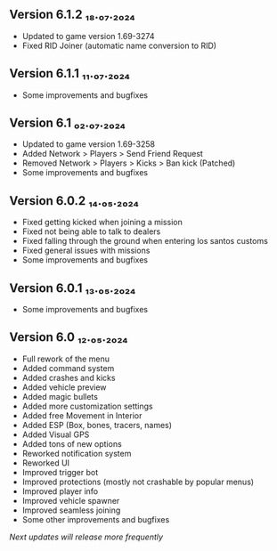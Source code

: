 ## Version 6.1.2 ₁₈.₀₇.₂₀₂₄
- Updated to game version 1.69-3274
- Fixed RID Joiner (automatic name conversion to RID)

## Version 6.1.1 ₁₁.₀₇.₂₀₂₄
- Some improvements and bugfixes

## Version 6.1 ₀₂.₀₇.₂₀₂₄
- Updated to game version 1.69-3258
- Added Network > Players > Send Friend Request
- Removed Network > Players > Kicks > Ban kick (Patched)
- Some improvements and bugfixes

## Version 6.0.2 ₁₄.₀₅.₂₀₂₄
- Fixed getting kicked when joining a mission
- Fixed not being able to talk to dealers
- Fixed falling through the ground when entering los santos customs
- Fixed general issues with missions
- Some improvements and bugfixes

## Version 6.0.1 ₁₃.₀₅.₂₀₂₄
- Some improvements and bugfixes

## Version 6.0 ₁₂.₀₅.₂₀₂₄
- Full rework of the menu
- Added command system
- Added crashes and kicks
- Added vehicle preview
- Added magic bullets
- Added more customization settings
- Added free Movement in Interior
- Added ESP (Box, bones, tracers, names)
- Added Visual GPS
- Added tons of new options
- Reworked notification system
- Reworked UI
- Improved trigger bot
- Improved protections (mostly not crashable by popular menus)
- Improved player info
- Improved vehicle spawner
- Improved seamless joining
- Some other improvements and bugfixes

*Next updates will release more frequently*
